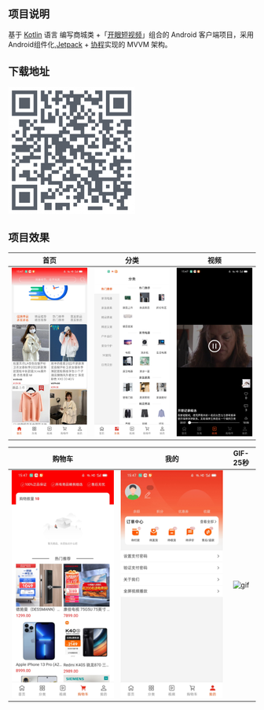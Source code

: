 ## 项目说明

基于 [Kotlin][1] 语言 编写商城类 +「[开眼短视频][2]」组合的 Android 客户端项目，采用 Android组件化,[Jetpack][3] + [协程][4]实现的 MVVM
架构。

## 下载地址

![蒲公英](pic/QRCode.png)

## 项目效果
首页|分类|视频
|:-:|:-:|:-:|
|![首页](pic/首页.jpeg)|![分类](pic/分类.jpeg)|![视频](pic/视频.jpeg)|

购物车|我的|GIF-25秒
|:-:|:-:|:-:|
|![购物车](pic/购物车.jpeg)|![我的](pic/我的.jpeg)|![gif](pic/未标题-1.gif)|

[1]:https://kotlinlang.org

[2]:https://www.kaiyanapp.com

[3]:https://developer.android.com/jetpack

[4]:https://github.com/Kotlin/kotlinx.coroutines

